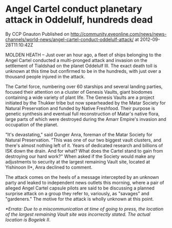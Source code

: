 # Angel Cartel conduct planetary attack in Oddelulf, hundreds dead
By CCP Gnauton
Published on http://community.eveonline.com/news/news-channels/world-news/angel-cartel-conduct-oddelulf-attack/ at 2012-09-28T11:10:42Z

MOLDEN HEATH – Just over an hour ago, a fleet of ships belonging to the Angel Cartel conducted a multi-pronged attack and invasion on the settlement of Tialdshad on the planet Oddelulf III. The exact death toll is unknown at this time but confirmed to be in the hundreds, with just over a thousand people injured in the attack.

The Cartel force, numbering over 60 starships and several landing parties, focused their attention on a cluster of Genesis Vaults, giant biodomes containing a wide variety of plant life. The Genesis Vaults are a project initiated by the Thukker tribe but now spearheaded by the Matar Society for Natural Preservation and funded by Native Freshfood. Their purpose is genetic synthesis and eventual full reconstruction of Matar's native flora, large parts of which were destroyed during the Amarr Empire's invasion and occupation of the planet.

"It's devastating," said Gunger Anra, foreman of the Matar Society for Natural Preservation. "This was one of our two biggest vault clusters, and there's almost nothing left of it. Years of dedicated research and billions of ISK down the drain. And for what? What does the Cartel stand to gain from destroying our hard work?" When asked if the Society would make any adjustments to security at the largest remaining Vault site, located at Yishinoon II\*, Anra declined to comment.

The attack comes on the heels of a message intercepted by an unknown party and leaked to independent news outlets this morning, where a pair of alleged Angel Cartel capsule pilots are said to be discussing a planned surprise attack on a group they refer to, variously, as "savages" and "gardeners." The motive for the attack is wholly unknown at this point.

_\*Errata: Due to a miscommunication at time of going to press, the location of the largest remaining Vault site was incorrectly stated. The actual location is Bogelek II_.

